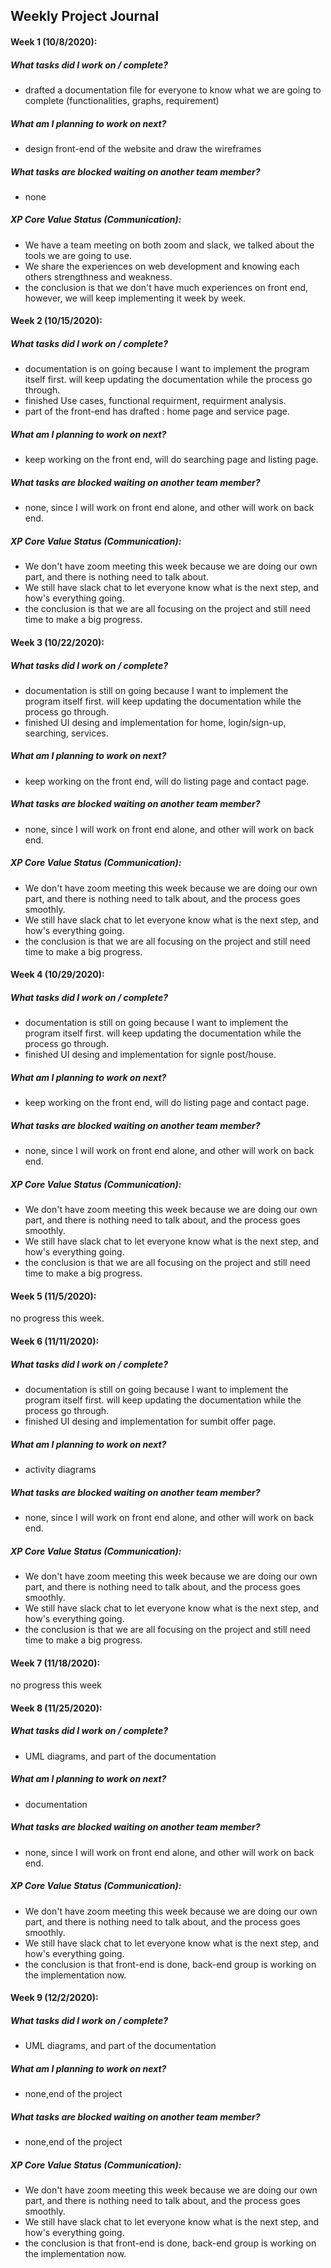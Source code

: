 ## Weekly Project Journal 

#### Week 1 (10/8/2020):

##### What tasks did I work on / complete?
- drafted a documentation file for everyone to know what we are going to complete (functionalities, graphs, requirement)  

##### What am I planning to work on next?
- design front-end of the website and draw the wireframes 

##### What tasks are blocked waiting on another team member?
- none

##### XP Core Value Status (Communication):
- We have a team meeting on both zoom and slack, we talked about the tools we are going to use.
- We share the experiences on web development and knowing each others strengthness and weakness.
- the conclusion is that we don't have much experiences on front end, however, we will keep implementing it week by week.

#### Week 2 (10/15/2020):

##### What tasks did I work on / complete?
- documentation is on going because I want to implement the program itself first. will keep updating the documentation while the process go through. 
- finished Use cases, functional requirment, requirment analysis.
- part of the front-end has drafted : home page and service page.
##### What am I planning to work on next?
- keep working on the front end, will do searching page and listing page.

##### What tasks are blocked waiting on another team member?
- none, since I will work on front end alone, and other will work on back end. 

##### XP Core Value Status (Communication):
- We don't have zoom meeting this week because we are doing our own part, and there is nothing need to talk about.
- We still have slack chat to let everyone know what is the next step, and how's everything going.
- the conclusion is that we are all focusing on the project and still need time to make a big progress.

#### Week 3 (10/22/2020):

##### What tasks did I work on / complete?
- documentation is still on going because I want to implement the program itself first. will keep updating the documentation while the process go through. 
- finished UI desing and implementation for home, login/sign-up, searching, services.
##### What am I planning to work on next?
- keep working on the front end, will do listing page and contact page.

##### What tasks are blocked waiting on another team member?
- none, since I will work on front end alone, and other will work on back end. 

##### XP Core Value Status (Communication):
- We don't have zoom meeting this week because we are doing our own part, and there is nothing need to talk about, and the process goes smoothly.
- We still have slack chat to let everyone know what is the next step, and how's everything going.
- the conclusion is that we are all focusing on the project and still need time to make a big progress.

#### Week 4 (10/29/2020):

##### What tasks did I work on / complete?
- documentation is still on going because I want to implement the program itself first. will keep updating the documentation while the process go through. 
- finished UI desing and implementation for signle post/house.
##### What am I planning to work on next?
- keep working on the front end, will do listing page and contact page.

##### What tasks are blocked waiting on another team member?
- none, since I will work on front end alone, and other will work on back end. 

##### XP Core Value Status (Communication):
- We don't have zoom meeting this week because we are doing our own part, and there is nothing need to talk about, and the process goes smoothly.
- We still have slack chat to let everyone know what is the next step, and how's everything going.
- the conclusion is that we are all focusing on the project and still need time to make a big progress.

#### Week 5 (11/5/2020):
 no progress this week.
 
#### Week 6 (11/11/2020):

##### What tasks did I work on / complete?
- documentation is still on going because I want to implement the program itself first. will keep updating the documentation while the process go through. 
- finished UI desing and implementation for sumbit offer page.
##### What am I planning to work on next?
- activity diagrams

##### What tasks are blocked waiting on another team member?
- none, since I will work on front end alone, and other will work on back end. 

##### XP Core Value Status (Communication):
- We don't have zoom meeting this week because we are doing our own part, and there is nothing need to talk about, and the process goes smoothly.
- We still have slack chat to let everyone know what is the next step, and how's everything going.
- the conclusion is that we are all focusing on the project and still need time to make a big progress.

#### Week 7 (11/18/2020):

no progress this week

#### Week 8 (11/25/2020):

##### What tasks did I work on / complete?
- UML diagrams, and part of the documentation 
##### What am I planning to work on next?
- documentation

##### What tasks are blocked waiting on another team member?
- none, since I will work on front end alone, and other will work on back end. 

##### XP Core Value Status (Communication):
- We don't have zoom meeting this week because we are doing our own part, and there is nothing need to talk about, and the process goes smoothly.
- We still have slack chat to let everyone know what is the next step, and how's everything going.
- the conclusion is that front-end is done, back-end group is working on the implementation now.

#### Week 9 (12/2/2020):

##### What tasks did I work on / complete?
- UML diagrams, and part of the documentation 
##### What am I planning to work on next?
- none,end of the project 
##### What tasks are blocked waiting on another team member?
- none,end of the project 
##### XP Core Value Status (Communication):
- We don't have zoom meeting this week because we are doing our own part, and there is nothing need to talk about, and the process goes smoothly.
- We still have slack chat to let everyone know what is the next step, and how's everything going.
- the conclusion is that front-end is done, back-end group is working on the implementation now.
